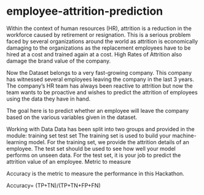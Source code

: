 # employee-attrition-prediction

Within the context of human resources (HR), attrition is a reduction in the workforce caused by retirement or resignation. This is a serious problem faced by several organizations around the world as attrition is economically damaging to the organizations as the replacement employees have to be hired at a cost and trained again at a cost. High Rates of Attrition also damage the brand value of the company.
 
Now the Dataset belongs to a very fast-growing company. This company has witnessed several employees leaving the company in the last 3 years. The company’s HR team has always been reactive to attrition but now the team wants to be proactive and wishes to predict the attrition of employees using the data they have in hand. 
 
The goal here is to predict whether an employee will leave the company based on the various variables given in the dataset.
 
Working with Data
Data has been split into two groups and provided in the module:
training set 
test set 
The training set is used to build your machine-learning model. For the training set, we provide the attrition details of an employee.
The test set should be used to see how well your model performs on unseen data. For the test set, it is your job to predict the attrition value of an employee.
Metric to measure

Accuracy is the metric to measure the performance in this Hackathon.

Accuracy= (TP+TN)/(TP+TN+FP+FN)
